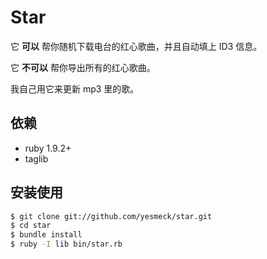 # Star

它 **可以** 帮你随机下载电台的红心歌曲，并且自动填上 ID3 信息。

它 **不可以** 帮你导出所有的红心歌曲。

我自己用它来更新 mp3 里的歌。

## 依赖

* ruby 1.9.2+
* taglib

## 安装使用

``` bash
$ git clone git://github.com/yesmeck/star.git
$ cd star
$ bundle install
$ ruby -I lib bin/star.rb
```

